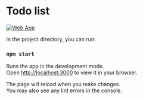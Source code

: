 # Todo list

[![Web App](https://drive.google.com/u/0/drive-viewer/AKGpihZLsmOL8xFRp9eetXGW-Oozy-7TK7H7Lhf98_-GytHt1gucK7yj3_PiaUt-ahFFv-3e88FszB42I5we7ubtT30pv8mcYWerfQ=s1600-rw-v1)](https://frontend-project-11-pied-iota.vercel.app/)

In the project directory, you can run:

### `npm start`

Runs the app in the development mode.\
Open [http://localhost:3000](http://localhost:3000) to view it in your browser.

The page will reload when you make changes.\
You may also see any lint errors in the console.
